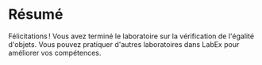# Résumé

Félicitations ! Vous avez terminé le laboratoire sur la vérification de l'égalité d'objets. Vous pouvez pratiquer d'autres laboratoires dans LabEx pour améliorer vos compétences.
